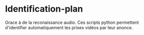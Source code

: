 # Identification-plan
Grace à de la reconaissance audio. Ces scripts python permettent d'identifier automatiquement les prises vidéos par leur anonce.
